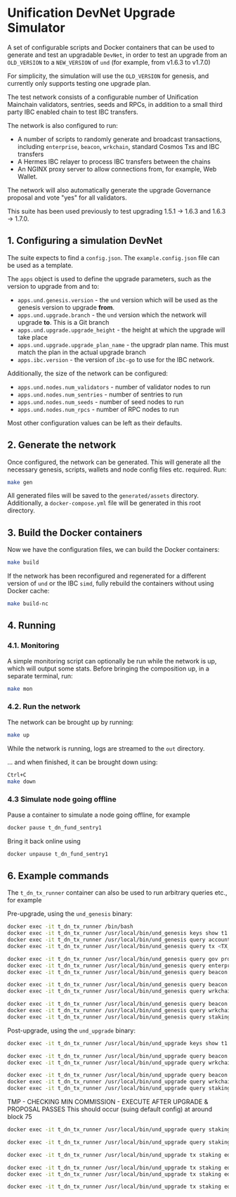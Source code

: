 # Unification DevNet Upgrade Simulator

A set of configurable scripts and Docker containers that can be used to generate and test an upgradable `DevNet`, in
order to test an upgrade from an `OLD_VERSION` to a `NEW_VERSION` of `und` (for example, from v1.6.3 to v1.7.0)

For simplicity, the simulation will use the `OLD_VERSION` for genesis, and currently only supports testing one
upgrade plan.

The test network consists of a configurable number of Unification Mainchain validators, sentries, seeds and RPCs,
in addition to a small third party IBC enabled chain to test IBC transfers.

The network is also configured to run:

- A number of scripts to randomly generate and broadcast transactions, including `enterprise`, `beacon`, `wrkchain`,
standard Cosmos Txs and IBC transfers
- A Hermes IBC relayer to process IBC transfers between the chains
- An NGINX proxy server to allow connections from, for example, Web Wallet.

The network will also automatically generate the upgrade Governance proposal and vote "yes" for all validators.

This suite has been used previously to test upgrading 1.5.1 -> 1.6.3 and 1.6.3 -> 1.7.0.

## 1. Configuring a simulation DevNet

The suite expects to find a `config.json`. The `example.config.json` file can be used as a template.

The `apps` object is used to define the upgrade parameters, such as the version to upgrade from and to:

- `apps.und.genesis.version` - the `und` version which will be used as the genesis version to upgrade **from**.
- `apps.und.upgrade.branch` - the `und` version which the network will upgrade **to**. This is a Git branch
- `apps.und.upgrade.upgrade_height` - the height at which the upgrade will take place
- `apps.und.upgrade.upgrade_plan_name` - the upgradr plan name. This must match the plan in the actual upgrade branch
- `apps.ibc.version` - the version of `ibc-go` to use for the IBC network.

Additionally, the size of the network can be configured:

- `apps.und.nodes.num_validators` - number of validator nodes to run
- `apps.und.nodes.num_sentries` - number of sentries to run
- `apps.und.nodes.num_seeds` - number of seed nodes to run
- `apps.und.nodes.num_rpcs` - number of RPC nodes to run

Most other configuration values can be left as their defaults.

## 2. Generate the network

Once configured, the network can be generated. This will generate all the necessary genesis, scripts, wallets and node
config files etc. required. Run:

```bash 
make gen
```

All generated files will be saved to the `generated/assets` directory. Additionally, a `docker-compose.yml` file
will be generated in this root directory.

## 3. Build the Docker containers

Now we have the configuration files, we can build the Docker containers:

```bash
make build
```

If the network has been reconfigured and regenerated for a different version of `und` or the IBC `simd`, fully rebuild
the containers without using Docker cache:

```bash
make build-nc
```

## 4. Running

### 4.1. Monitoring

A simple monitoring script can optionally be run while the network is up, which will output some stats. Before bringing
the composition up, in a separate terminal, run:

```bash
make mon
```

### 4.2. Run the network

The network can be brought up by running:

```bash
make up
```

While the network is running, logs are streamed to the `out` directory.

... and when finished, it can be brought down using:

```bash
Ctrl+C
make down
```

### 4.3 Simulate node going offline

Pause a container to simulate a node going offline, for example

```bash
docker pause t_dn_fund_sentry1
```

Bring it back online using

```bash
docker unpause t_dn_fund_sentry1
```

## 6. Example commands

The `t_dn_tx_runner` container can also be used to run arbitrary queries etc., for example

Pre-upgrade, using the `und_genesis` binary:

```bash
docker exec -it t_dn_tx_runner /bin/bash
docker exec -it t_dn_tx_runner /usr/local/bin/und_genesis keys show t1 -a --keyring-backend test --keyring-dir /root/.und_cli_txs
docker exec -it t_dn_tx_runner /usr/local/bin/und_genesis query account <WALLET_ADDR> --home /root/.und_cli_txs --output json
docker exec -it t_dn_tx_runner /usr/local/bin/und_genesis query tx <TX_HASH> --home /root/.und_cli_txs --output json

docker exec -it t_dn_tx_runner /usr/local/bin/und_genesis query gov proposals --home /root/.und_cli_txs --output json
docker exec -it t_dn_tx_runner /usr/local/bin/und_genesis query enterprise orders --home /root/.und_cli_txs --output json
docker exec -it t_dn_tx_runner /usr/local/bin/und_genesis query beacon search --home /root/.und_cli_txs --output json | jq '.beacons | length'

docker exec -it t_dn_tx_runner /usr/local/bin/und_genesis query beacon beacon 1 --home /root/.und_cli_txs --output json
docker exec -it t_dn_tx_runner /usr/local/bin/und_genesis query wrkchain wrkchain 1 --home /root/.und_cli_txs --output json

docker exec -it t_dn_tx_runner /usr/local/bin/und_genesis query beacon params --home /root/.und_cli_txs --output json
docker exec -it t_dn_tx_runner /usr/local/bin/und_genesis query wrkchain params --home /root/.und_cli_txs --output json
docker exec -it t_dn_tx_runner /usr/local/bin/und_genesis query staking params --home /root/.und_cli_txs --output json
```

Post-upgrade, using the `und_upgrade` binary:

```bash
docker exec -it t_dn_tx_runner /usr/local/bin/und_upgrade keys show t1 -a --keyring-backend test --keyring-dir /root/.und_cli_txs

docker exec -it t_dn_tx_runner /usr/local/bin/und_upgrade query beacon beacon 1 --home /root/.und_cli_txs --output json
docker exec -it t_dn_tx_runner /usr/local/bin/und_upgrade query wrkchain wrkchain 1 --home /root/.und_cli_txs --output json

docker exec -it t_dn_tx_runner /usr/local/bin/und_upgrade query beacon params --home /root/.und_cli_txs --output json
docker exec -it t_dn_tx_runner /usr/local/bin/und_upgrade query wrkchain params --home /root/.und_cli_txs --output json
docker exec -it t_dn_tx_runner /usr/local/bin/und_upgrade query staking params --home /root/.und_cli_txs --output json
```

TMP - CHECKING MIN COMMISSION - EXECUTE AFTER UPGRADE & PROPOSAL PASSES
This should occur (suing default config) at around block 75

```bash
docker exec -it t_dn_tx_runner /usr/local/bin/und_upgrade query staking params --home /root/.und_cli_txs

docker exec -it t_dn_tx_runner /usr/local/bin/und_upgrade query staking validators --home /root/.und_cli_txs

docker exec -it t_dn_tx_runner /usr/local/bin/und_upgrade tx staking edit-validator --commission-rate "0.05" --from validator1 --home /root/.und_cli_txs --keyring-backend test --gas auto --gas-adjustment 1.5 --gas-prices 25.0nund

docker exec -it t_dn_tx_runner /usr/local/bin/und_upgrade tx staking edit-validator --commission-rate "0.05" --from validator2 --home /root/.und_cli_txs --keyring-backend test --gas auto --gas-adjustment 1.5 --gas-prices 25.0nund
docker exec -it t_dn_tx_runner /usr/local/bin/und_upgrade tx staking edit-validator --commission-rate "0.05" --from validator3 --home /root/.und_cli_txs --keyring-backend test --gas auto --gas-adjustment 1.5 --gas-prices 25.0nund

docker exec -it t_dn_tx_runner /usr/local/bin/und_upgrade tx staking edit-validator --commission-rate "0.05" --from validator4 --home /root/.und_cli_txs --keyring-backend test --gas auto --gas-adjustment 1.5 --gas-prices 25.0nund
```



